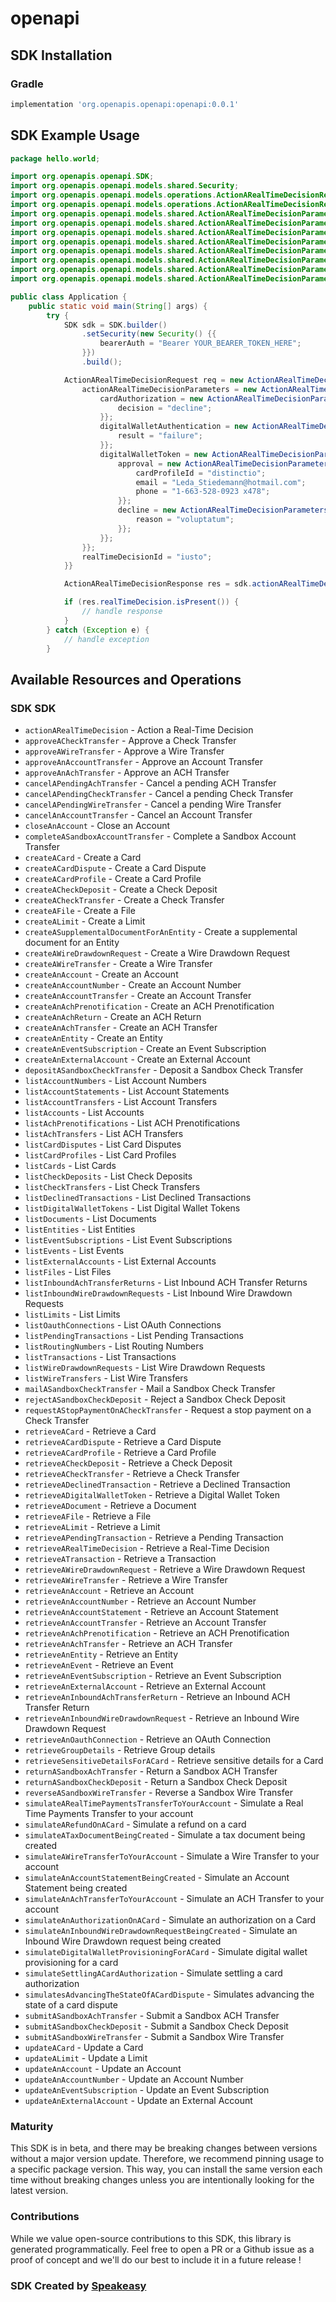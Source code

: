# openapi

<!-- Start SDK Installation -->
## SDK Installation

### Gradle

```groovy
implementation 'org.openapis.openapi:openapi:0.0.1'
```
<!-- End SDK Installation -->

## SDK Example Usage
<!-- Start SDK Example Usage -->
```java
package hello.world;

import org.openapis.openapi.SDK;
import org.openapis.openapi.models.shared.Security;
import org.openapis.openapi.models.operations.ActionARealTimeDecisionRequest;
import org.openapis.openapi.models.operations.ActionARealTimeDecisionResponse;
import org.openapis.openapi.models.shared.ActionARealTimeDecisionParametersCardAuthorizationDecisionEnum;
import org.openapis.openapi.models.shared.ActionARealTimeDecisionParametersCardAuthorization;
import org.openapis.openapi.models.shared.ActionARealTimeDecisionParametersDigitalWalletAuthenticationResultEnum;
import org.openapis.openapi.models.shared.ActionARealTimeDecisionParametersDigitalWalletAuthentication;
import org.openapis.openapi.models.shared.ActionARealTimeDecisionParametersDigitalWalletTokenApproval;
import org.openapis.openapi.models.shared.ActionARealTimeDecisionParametersDigitalWalletTokenDecline;
import org.openapis.openapi.models.shared.ActionARealTimeDecisionParametersDigitalWalletToken;
import org.openapis.openapi.models.shared.ActionARealTimeDecisionParameters;

public class Application {
    public static void main(String[] args) {
        try {
            SDK sdk = SDK.builder()
                .setSecurity(new Security() {{
                    bearerAuth = "Bearer YOUR_BEARER_TOKEN_HERE";
                }})
                .build();

            ActionARealTimeDecisionRequest req = new ActionARealTimeDecisionRequest() {{
                actionARealTimeDecisionParameters = new ActionARealTimeDecisionParameters() {{
                    cardAuthorization = new ActionARealTimeDecisionParametersCardAuthorization() {{
                        decision = "decline";
                    }};
                    digitalWalletAuthentication = new ActionARealTimeDecisionParametersDigitalWalletAuthentication() {{
                        result = "failure";
                    }};
                    digitalWalletToken = new ActionARealTimeDecisionParametersDigitalWalletToken() {{
                        approval = new ActionARealTimeDecisionParametersDigitalWalletTokenApproval() {{
                            cardProfileId = "distinctio";
                            email = "Leda_Stiedemann@hotmail.com";
                            phone = "1-663-528-0923 x478";
                        }};
                        decline = new ActionARealTimeDecisionParametersDigitalWalletTokenDecline() {{
                            reason = "voluptatum";
                        }};
                    }};
                }};
                realTimeDecisionId = "iusto";
            }}            

            ActionARealTimeDecisionResponse res = sdk.actionARealTimeDecision(req);

            if (res.realTimeDecision.isPresent()) {
                // handle response
            }
        } catch (Exception e) {
            // handle exception
        }
```
<!-- End SDK Example Usage -->

<!-- Start SDK Available Operations -->
## Available Resources and Operations

### SDK SDK

* `actionARealTimeDecision` - Action a Real-Time Decision
* `approveACheckTransfer` - Approve a Check Transfer
* `approveAWireTransfer` - Approve a Wire Transfer
* `approveAnAccountTransfer` - Approve an Account Transfer
* `approveAnAchTransfer` - Approve an ACH Transfer
* `cancelAPendingAchTransfer` - Cancel a pending ACH Transfer
* `cancelAPendingCheckTransfer` - Cancel a pending Check Transfer
* `cancelAPendingWireTransfer` - Cancel a pending Wire Transfer
* `cancelAnAccountTransfer` - Cancel an Account Transfer
* `closeAnAccount` - Close an Account
* `completeASandboxAccountTransfer` - Complete a Sandbox Account Transfer
* `createACard` - Create a Card
* `createACardDispute` - Create a Card Dispute
* `createACardProfile` - Create a Card Profile
* `createACheckDeposit` - Create a Check Deposit
* `createACheckTransfer` - Create a Check Transfer
* `createAFile` - Create a File
* `createALimit` - Create a Limit
* `createASupplementalDocumentForAnEntity` - Create a supplemental document for an Entity
* `createAWireDrawdownRequest` - Create a Wire Drawdown Request
* `createAWireTransfer` - Create a Wire Transfer
* `createAnAccount` - Create an Account
* `createAnAccountNumber` - Create an Account Number
* `createAnAccountTransfer` - Create an Account Transfer
* `createAnAchPrenotification` - Create an ACH Prenotification
* `createAnAchReturn` - Create an ACH Return
* `createAnAchTransfer` - Create an ACH Transfer
* `createAnEntity` - Create an Entity
* `createAnEventSubscription` - Create an Event Subscription
* `createAnExternalAccount` - Create an External Account
* `depositASandboxCheckTransfer` - Deposit a Sandbox Check Transfer
* `listAccountNumbers` - List Account Numbers
* `listAccountStatements` - List Account Statements
* `listAccountTransfers` - List Account Transfers
* `listAccounts` - List Accounts
* `listAchPrenotifications` - List ACH Prenotifications
* `listAchTransfers` - List ACH Transfers
* `listCardDisputes` - List Card Disputes
* `listCardProfiles` - List Card Profiles
* `listCards` - List Cards
* `listCheckDeposits` - List Check Deposits
* `listCheckTransfers` - List Check Transfers
* `listDeclinedTransactions` - List Declined Transactions
* `listDigitalWalletTokens` - List Digital Wallet Tokens
* `listDocuments` - List Documents
* `listEntities` - List Entities
* `listEventSubscriptions` - List Event Subscriptions
* `listEvents` - List Events
* `listExternalAccounts` - List External Accounts
* `listFiles` - List Files
* `listInboundAchTransferReturns` - List Inbound ACH Transfer Returns
* `listInboundWireDrawdownRequests` - List Inbound Wire Drawdown Requests
* `listLimits` - List Limits
* `listOauthConnections` - List OAuth Connections
* `listPendingTransactions` - List Pending Transactions
* `listRoutingNumbers` - List Routing Numbers
* `listTransactions` - List Transactions
* `listWireDrawdownRequests` - List Wire Drawdown Requests
* `listWireTransfers` - List Wire Transfers
* `mailASandboxCheckTransfer` - Mail a Sandbox Check Transfer
* `rejectASandboxCheckDeposit` - Reject a Sandbox Check Deposit
* `requestAStopPaymentOnACheckTransfer` - Request a stop payment on a Check Transfer
* `retrieveACard` - Retrieve a Card
* `retrieveACardDispute` - Retrieve a Card Dispute
* `retrieveACardProfile` - Retrieve a Card Profile
* `retrieveACheckDeposit` - Retrieve a Check Deposit
* `retrieveACheckTransfer` - Retrieve a Check Transfer
* `retrieveADeclinedTransaction` - Retrieve a Declined Transaction
* `retrieveADigitalWalletToken` - Retrieve a Digital Wallet Token
* `retrieveADocument` - Retrieve a Document
* `retrieveAFile` - Retrieve a File
* `retrieveALimit` - Retrieve a Limit
* `retrieveAPendingTransaction` - Retrieve a Pending Transaction
* `retrieveARealTimeDecision` - Retrieve a Real-Time Decision
* `retrieveATransaction` - Retrieve a Transaction
* `retrieveAWireDrawdownRequest` - Retrieve a Wire Drawdown Request
* `retrieveAWireTransfer` - Retrieve a Wire Transfer
* `retrieveAnAccount` - Retrieve an Account
* `retrieveAnAccountNumber` - Retrieve an Account Number
* `retrieveAnAccountStatement` - Retrieve an Account Statement
* `retrieveAnAccountTransfer` - Retrieve an Account Transfer
* `retrieveAnAchPrenotification` - Retrieve an ACH Prenotification
* `retrieveAnAchTransfer` - Retrieve an ACH Transfer
* `retrieveAnEntity` - Retrieve an Entity
* `retrieveAnEvent` - Retrieve an Event
* `retrieveAnEventSubscription` - Retrieve an Event Subscription
* `retrieveAnExternalAccount` - Retrieve an External Account
* `retrieveAnInboundAchTransferReturn` - Retrieve an Inbound ACH Transfer Return
* `retrieveAnInboundWireDrawdownRequest` - Retrieve an Inbound Wire Drawdown Request
* `retrieveAnOauthConnection` - Retrieve an OAuth Connection
* `retrieveGroupDetails` - Retrieve Group details
* `retrieveSensitiveDetailsForACard` - Retrieve sensitive details for a Card
* `returnASandboxAchTransfer` - Return a Sandbox ACH Transfer
* `returnASandboxCheckDeposit` - Return a Sandbox Check Deposit
* `reverseASandboxWireTransfer` - Reverse a Sandbox Wire Transfer
* `simulateARealTimePaymentsTransferToYourAccount` - Simulate a Real Time Payments Transfer to your account
* `simulateARefundOnACard` - Simulate a refund on a card
* `simulateATaxDocumentBeingCreated` - Simulate a tax document being created
* `simulateAWireTransferToYourAccount` - Simulate a Wire Transfer to your account
* `simulateAnAccountStatementBeingCreated` - Simulate an Account Statement being created
* `simulateAnAchTransferToYourAccount` - Simulate an ACH Transfer to your account
* `simulateAnAuthorizationOnACard` - Simulate an authorization on a Card
* `simulateAnInboundWireDrawdownRequestBeingCreated` - Simulate an Inbound Wire Drawdown request being created
* `simulateDigitalWalletProvisioningForACard` - Simulate digital wallet provisioning for a card
* `simulateSettlingACardAuthorization` - Simulate settling a card authorization
* `simulatesAdvancingTheStateOfACardDispute` - Simulates advancing the state of a card dispute
* `submitASandboxAchTransfer` - Submit a Sandbox ACH Transfer
* `submitASandboxCheckDeposit` - Submit a Sandbox Check Deposit
* `submitASandboxWireTransfer` - Submit a Sandbox Wire Transfer
* `updateACard` - Update a Card
* `updateALimit` - Update a Limit
* `updateAnAccount` - Update an Account
* `updateAnAccountNumber` - Update an Account Number
* `updateAnEventSubscription` - Update an Event Subscription
* `updateAnExternalAccount` - Update an External Account
<!-- End SDK Available Operations -->

### Maturity

This SDK is in beta, and there may be breaking changes between versions without a major version update. Therefore, we recommend pinning usage 
to a specific package version. This way, you can install the same version each time without breaking changes unless you are intentionally 
looking for the latest version.

### Contributions

While we value open-source contributions to this SDK, this library is generated programmatically. 
Feel free to open a PR or a Github issue as a proof of concept and we'll do our best to include it in a future release !

### SDK Created by [Speakeasy](https://docs.speakeasyapi.dev/docs/using-speakeasy/client-sdks)
